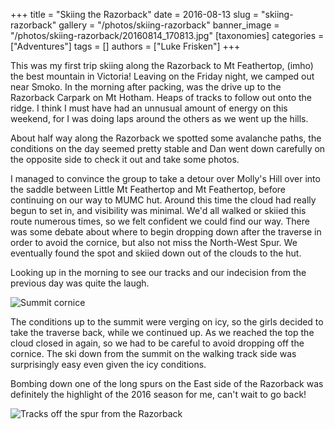 +++
title = "Skiing the Razorback"
date = 2016-08-13
slug = "skiing-razorback"
gallery = "/photos/skiing-razorback"
banner_image = "/photos/skiing-razorback/20160814_170813.jpg"
[taxonomies]
categories = ["Adventures"]
tags = []
authors = ["Luke Frisken"]
+++

This was my first trip skiing along the Razorback to Mt Feathertop,
(imho) the best mountain in Victoria\! Leaving on the Friday night, we
camped out near Smoko. In the morning after packing, was the drive up to
the Razorback Carpark on Mt Hotham. Heaps of tracks to follow out onto
the ridge. I think I must have had an unnusual amount of energy on this
weekend, for I was doing laps around the others as we went up the hills.

About half way along the Razorback we spotted some avalanche paths, the
conditions on the day seemed pretty stable and Dan went down carefully
on the opposite side to check it out and take some photos.

I managed to convince the group to take a detour over Molly's Hill over
into the saddle between Little Mt Feathertop and Mt Feathertop, before
continuing on our way to MUMC hut. Around this time the cloud had really
begun to set in, and visibility was minimal. We'd all walked or skiied
this route numerous times, so we felt confident we could find our way.
There was some debate about where to begin dropping down after the
traverse in order to avoid the cornice, but also not miss the North-West
Spur. We eventually found the spot and skiied down out of the clouds to
the hut.

Looking up in the morning to see our tracks and our indecision from the
previous day was quite the laugh.

![Summit cornice](/photos/skiing-razorback/20160814_132014.jpg)

The conditions up to the summit were verging on icy, so the girls
decided to take the traverse back, while we continued up. As we reached
the top the cloud closed in again, so we had to be careful to avoid
dropping off the cornice. The ski down from the summit on the walking
track side was surprisingly easy even given the icy conditions.

Bombing down one of the long spurs on the East side of the Razorback was
definitely the highlight of the 2016 season for me, can't wait to go
back\!

![Tracks off the spur from the
Razorback](/photos/skiing-razorback/20160814_153218.jpg)
